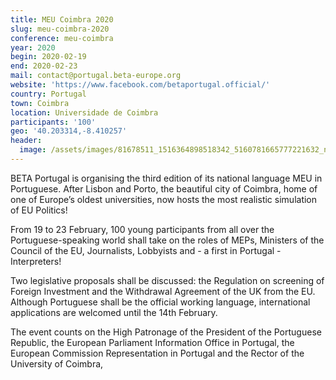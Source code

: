 ```yaml
---
title: MEU Coimbra 2020
slug: meu-coimbra-2020
conference: meu-coimbra
year: 2020
begin: 2020-02-19
end: 2020-02-23
mail: contact@portugal.beta-europe.org
website: 'https://www.facebook.com/betaportugal.official/'
country: Portugal
town: Coimbra
location: Universidade de Coimbra
participants: '100'
geo: '40.203314,-8.410257'
header:
  image: /assets/images/81678511_1516364898518342_5160781665777221632_n.png
---
```

BETA Portugal is organising the third edition of its national language MEU in Portuguese. After Lisbon and Porto, the beautiful city of Coimbra, home of one of Europe’s oldest universities, now hosts the most realistic simulation of EU Politics!

From 19 to 23 February, 100 young participants from all over the Portuguese-speaking world shall take on the roles of MEPs, Ministers of the Council of the EU, Journalists, Lobbyists and - a first in Portugal - Interpreters!

Two legislative proposals shall be discussed: the Regulation on screening of Foreign Investment and the Withdrawal Agreement of the UK from the EU. Although Portuguese shall be the official working language, international applications are welcomed until the 14th February.

The event counts on the High Patronage of the President of the Portuguese Republic, the European Parliament Information Office in Portugal, the European Commission Representation in Portugal and the Rector of the University of Coimbra,
